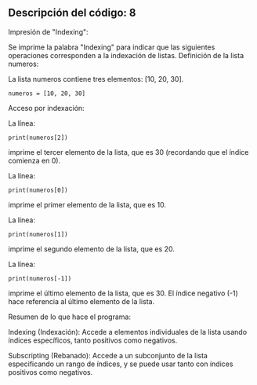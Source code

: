 ## Descripción del código: 8 
Impresión de "Indexing":

Se imprime la palabra "Indexing" para indicar que las siguientes operaciones corresponden a la indexación de listas.
Definición de la lista numeros:

La lista numeros contiene tres elementos: [10, 20, 30].
```
numeros = [10, 20, 30]
  ```
Acceso por indexación:

La línea:

```
print(numeros[2])
  ```
imprime el tercer elemento de la lista, que es 30 (recordando que el índice comienza en 0).

La línea:
```
print(numeros[0])
  ```
imprime el primer elemento de la lista, que es 10.
  
La línea:
```
print(numeros[1])
  ```
imprime el segundo elemento de la lista, que es 20.

La línea:
```
print(numeros[-1])
  ```
imprime el último elemento de la lista, que es 30. El índice negativo (-1) 
hace referencia al último elemento de la lista.

 Resumen de lo que hace el programa:

Indexing (Indexación): Accede a elementos individuales de la
lista usando índices específicos, tanto positivos como negativos.
    
Subscripting (Rebanado): Accede a un subconjunto de la lista especificando un 
rango de índices, y se puede usar tanto con índices positivos como negativos.
